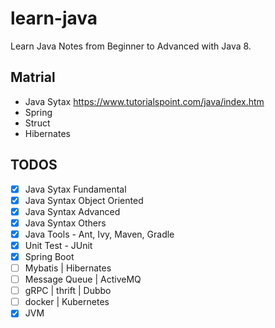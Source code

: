 # learn-java
Learn Java Notes from Beginner to Advanced with Java 8.

## Matrial
- Java Sytax https://www.tutorialspoint.com/java/index.htm
- Spring
- Struct
- Hibernates

## TODOS
- [x] Java Sytax Fundamental
- [x] Java Syntax Object Oriented
- [x] Java Syntax Advanced
- [x] Java Syntax Others
- [x] Java Tools - Ant, Ivy, Maven, Gradle
- [x] Unit Test - JUnit
- [x] Spring Boot
- [ ] Mybatis | Hibernates
- [ ] Message Queue | ActiveMQ
- [ ] gRPC | thrift | Dubbo
- [ ] docker | Kubernetes
- [x] JVM